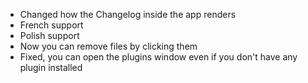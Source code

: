 
- Changed how the Changelog inside the app renders
- French support
- Polish support
- Now you can remove files by clicking them
- Fixed, you can open the plugins window even if you don't have any plugin installed


